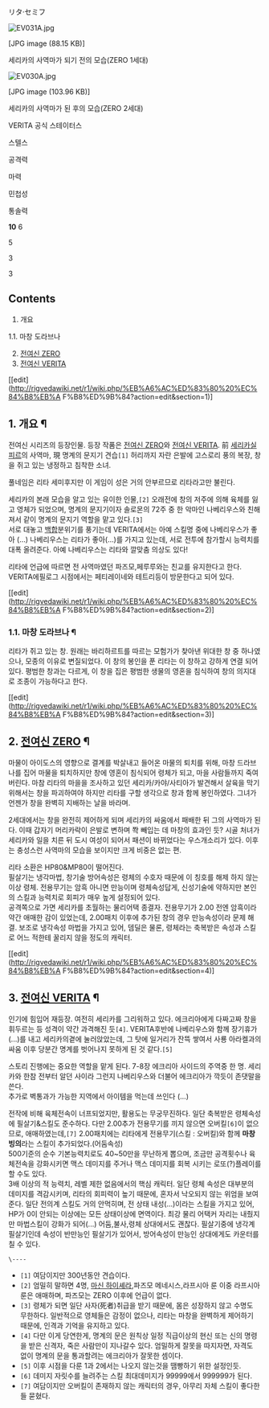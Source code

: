 リタ·セミフ

![EV031A.jpg](//rv.wkcdn.net/http://rigvedawiki.net/r1/pds/EV031A.jpg)

[JPG image (88.15 KB)]

  
세리카의 사역마가 되기 전의 모습(ZERO 1세대)  

![EV030A.jpg](//rv.wkcdn.net/http://rigvedawiki.net/r1/pds/EV030A.jpg)

[JPG image (103.96 KB)]

  
세리카의 사역마가 된 후의 모습(ZERO 2세대)  

VERITA 공식 스테이터스

스텔스

공격력

마력

민첩성

통솔력

**10**
6

5

3

3

## Contents

    

1. 개요 
    

1.1. 마창 도라브나

2. [전여신 ZERO](%EC%A0%84%EC%97%AC%EC%8B%A0%20ZERO.md)
3. [전여신 VERITA](%EC%A0%84%EC%97%AC%EC%8B%A0%20VERITA.md)

[[edit](http://rigvedawiki.net/r1/wiki.php/%EB%A6%AC%ED%83%80%20%EC%84%B8%EB%A
F%B8%ED%9B%84?action=edit&section=1)]

## 1. 개요 ¶

전여신 시리즈의 등장인물. 등장 작품은 [전여신 ZERO](%EC%A0%84%EC%97%AC%EC%8B%A0%20ZERO.md)와
[전여신 VERITA](%EC%A0%84%EC%97%AC%EC%8B%A0%20VERITA.md). 前 [세리카실피르](%EC%84%B8%EB%A6%AC%EC%B9%B4%20%EC%8B%A4%ED%94%BC%EB%A5%B4.md)의 사역마, 現
명계의 문지기 견습`[1]` 허리까지 자란 은발에 고스로리 풍의 복장, 창을 쥐고 있는 냉정하고 침착한 소녀.

  

풀네임은 리타 세미후지만 이 게임이 성은 거의 안부르므로 리타라고만 불린다.

  

세리카의 본래 모습을 알고 있는 유이한 인물,`[2]` 오래전에 창의 저주에 의해 육체를 잃고 영체가 되었으며, 명계의 문지기이자 솔로몬의
72주 중 한 악마인 나베리우스와 친해져서 같이 명계의 문지기 역할을 맡고 있다.`[3]`  
서로 대놓고 [백합](%EB%B0%B1%ED%95%A9.md)분위기를 풍기는데 VERITA에서는 아예 스킬명 중에 나베리우스가 좋아
(…) 나베리우스는 리타가 좋아(…)를 가지고 있는데, 서로 전투에 참가할시 능력치를 대폭 올려준다. 아예 나베리우스는 리타와 깔맞춤 의상도
있다!

  

리타에 언급에 따르면 전 사역마였던 파즈모,페루루와는 친교를 유지한다고 한다.  
VERITA에필로그 시점에서는 페티레이네와 테트리등이 방문한다고 되어 있다.

[[edit](http://rigvedawiki.net/r1/wiki.php/%EB%A6%AC%ED%83%80%20%EC%84%B8%EB%A
F%B8%ED%9B%84?action=edit&section=2)]

### 1.1. 마창 도라브나 ¶

리타가 쥐고 있는 창. 원래는 바리하르트를 따르는 모험가가 찾아낸 위대한 창 중 하나였으나, 모종의 이유로 변질되었다. 이 창의 봉인을 푼
리타는 이 창하고 강하게 연결 되어있다. 평범한 창과는 다르게, 이 창을 집은 평범한 생물의 영혼을 침식하여 창의 의지대로 조종이 가능하다고
한다.

  

[[edit](http://rigvedawiki.net/r1/wiki.php/%EB%A6%AC%ED%83%80%20%EC%84%B8%EB%A
F%B8%ED%9B%84?action=edit&section=3)]

## 2. [전여신 ZERO](%EC%A0%84%EC%97%AC%EC%8B%A0%20ZERO.md) ¶

마물이 아이도스의 영향으로 결계를 박살내고 들어온 마물의 퇴치를 위해, 마창 드라브나를 집어 마물을 퇴치하지만 창에 영혼이 침식되어 령체가
되고, 마을 사람들까지 죽여버린다. 마참 리타의 마을을 조사하고 있던 세리카/카야/사티아가 발견해서 살육을 막기 위해서는 창을 파괴하여야
하지만 리타를 구할 생각으로 창과 함께 봉인하였다. 그녀가 언젠가 창을 완벽히 지배하는 날을 바라며.

  

2세대에서는 창을 완전히 제어하게 되며 세리카의 싸움에서 패배한 뒤 그의 사역마가 된다. 이때 갑자기 머리카락이 은발로 변하며 쫙 빼입는 데
마창의 효과인 듯? 시골 처녀가 세리카와 일을 치른 뒤 도시 여성이 되어서 패션이 바뀌었다는 우스개소리가 있다. 이후는 충성스런 사역마의
모습을 보이지만 크게 비중은 없는 편.

  

리타 소환은 HP80&MP80이 떨어진다.  
필살기는 냉각마법, 창기술 방어속성은 령체의 수호자 때문에 이 칭호를 해제 하지 않는 이상 령체. 전용무기는 암흑 아니면 만능이며
령체속성답게, 신성기술에 약하지만 본인의 스킬과 능력치로 회피가 매우 높게 설정되어 있다.  
공격쪽으로 가면 세리카를 초월하는 물리어택 종결자. 전용무기가 2.00 전엔 암흑이라 약간 애매한 감이 있었는데, 2.00패치 이후에 추가된
창의 경우 만능속성이라 문제 해결. 보조로 냉각속성 마법을 가지고 있어, 뎀딜은 물론, 령체라는 축복받은 속성과 스킬로 어느 적한테 꿀리지
않을 정도의 캐릭터.

  

[[edit](http://rigvedawiki.net/r1/wiki.php/%EB%A6%AC%ED%83%80%20%EC%84%B8%EB%A
F%B8%ED%9B%84?action=edit&section=4)]

## 3. [전여신 VERITA](%EC%A0%84%EC%97%AC%EC%8B%A0%20VERITA.md) ¶

인기에 힘입어 재등장. 여전히 세리카를 그리워하고 있다. 에크리아에게 다짜고짜 창을 휘두르는 등 성격이 약간 과격해진 듯`[4]`.
VERITA후반에 나베리우스와 함께 장기휴가(...)를 내고 세리카의곁에 눌러앉았는데, 그 탓에 일거리가 잔뜩 쌓여서 사룡 아라켈과의 싸움
이후 당분간 명계를 벗어나지 못하게 된 것 같다.`[5]`

  

스토리 진행에는 중요한 역할을 맡게 된다. 7-8장 에크리아 사이드의 주역중 한 명. 세리카와 한참 전부터 알던 사이라 그런지 나베리우스와
더불어 에크리아가 깍듯이 존댓말을 쓴다.  
추가로 벽통과가 가능한 지역에서 아이템을 먹는데 쓰인다 (...)

  

전작에 비해 육체전속이 너프되었지만, 활용도는 무궁무진하다. 일단 축복받은 령체속성에 필살기&스킬도 준수하다. 다만 2.00추가 전용무기를
끼지 않으면 오버킬`[6]`이 없으므로, 애매하였는데,`[7]` 2.00패치에는 리타에게 전용무기(스킬 : 오버킬)와 함께
**마창빙의**라는 스킬이 추가되었다.(어둠속성)  
500기준의 순수 기본능력치로도 40~50만을 무난하게 뽑으며, 조금만 공격횟수나 육체전속을 강화시키면 맥스 데미지를 주거나 맥스 데미지를
회복 시키는 로또(?)플레이를 할 수도 있다.  
3배 이상의 적 능력치, 레벨 제한 없음에서의 핵심 캐릭터. 일단 령체 속성은 대부분의 데미지를 격감시키며, 리타의 회피력이 높기 때문에,
혼자서 낙오되지 않는 위엄을 보여준다. 일단 전의계 스킬도 거의 안먹히며, 전 상태 내성(...)이라는 스킬을 가지고 있어, HP가 0이
안되는 이상에는 모든 상태이상에 면역이다. 최강 물리 어택커 자리는 내줬지만 마법스킬이 강화가 되어(...) 어둠,불사,령체 상대에서도
괜찮다. 필살기중에 냉각계 필살기인데 속성이 반만능인 필살기가 있어서, 방어속성이 만능인 상대에게도 카운터를 칠 수 있다.

  

`\----`

  * `[1]` 여담이지만 300년동안 견습이다.
  * `[2]` 엄밀히 말하면 4명, [마신 하이셰라](%EB%A7%88%EC%8B%A0%20%ED%95%98%EC%9D%B4%EC%85%B0%EB%9D%BC.md),파즈모 메네시스,라프시아 룬 이중 라프시아 룬은 애매하며, 파즈모는 ZERO 이후에 언급이 없다.
  * `[3]` 령체가 되면 일단 사자(死者)취급을 받기 때문에, 몸은 성장하지 않고 수명도 무한하다. 일반적으로 영체들은 감정이 없으나, 리타는 마창을 완벽하게 제어하기 때문에, 인격과 기억을 유지하고 있다.
  * `[4]` 다만 이게 당연한게, 명계의 문은 원칙상 일정 직급이상의 현신 또는 신의 명령을 받은 신격자, 죽은 사람만이 지나갈수 있다. 엄밀하게 잘못을 따지자면, 자격도 없이 명계의 문을 통과할려는 에크리아가 잘못한 셈이다.
  * `[5]` 이후 시점을 다룬 1과 2에서는 나오지 않는것을 땜빵하기 위한 설정인듯.
  * `[6]` 데미지 자릿수를 늘려주는 스킬 최대데미지가 99999에서 999999가 된다.
  * `[7]` 여담이지만 오버킬이 존재하지 않는 캐릭터의 경우, 아무리 자체 스킬이 좋다한들 묻혔다.

